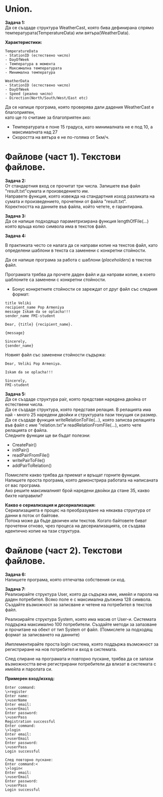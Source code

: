 # Union.
**Задача 1:**                     
Да се създаде структура WeatherCast, която бива дефинирана спрямо           
температурата(TemperatureData) или вятъра(WeatherData).            

**Характеристики:**                  
```
TemperatureData             
- StationID (естествено число)          
- DayOfWeek               
- Температура в момента              
- Максимална температурата             
- Минимална температура             
                
WeatherData                 
- StationID (естествено число)             
- DayOfWeek                
- Speed (реално число)             
- Direction(North/South/West/East etc)                   
```

Да се напише програма, която проверява дали дадения WeatherCast е благоприятен,             
като ще го считаме за благоприятен ако:            
- Температурата е поне 15 градуса, като минималната не е под 10, а максималната над 27              
- Скоростта на вятъра е не по-голяма от 5км/ч.                             
              
# Файлове (част 1). Текстови файлове.
**Задача 2:**                             
От стандартния вход се прочитат три числа. Запишете във файл "result.txt"сумата и произведението им.                    
Направете функция, която извежда на стандартния изход разликата на сумата и произведението, прочетени от файла "result.txt".                          
Коректността на данните във файла, който четете, е гарантирана.                       

**Задача 3:**                                               
Да се напише подходящо параметризирана функция lengthOfFile(...) която връща колко символа има в текстов файл.

**Задача 4:**  

В практиката често се налага да се направи копие на текстов файл, като определени шаблони в текста са заменени с конкретни стойности. 

Да се напише програма за работа с шаблони (*placeholders*) в текстов файл.

Програмата трябва да прочете даден файл и да направи копие, в което
шаблоните са заменени с конкретни стойности.

* Бонус конкретните стойности се зареждат от друг файл със следния формат:
```
title Veliki
recipient_name Pop Armeniya
message Iskam da se oplacha!!! 
sender_name FMI-student
```

```
Dear, {title} {recipient_name}.

{message}

Sincerely,
{sender_name}
```

Новият файл със заменени стойности съдържа:
```
Dear, Veliki Pop Armeniya.

Iskam da se oplacha!!!

Sincerely,
FMI-student
```                         
                           
**Задача 5:**                              
Да се създаде структура pair, която представя наредена двойка от естествени числа.                                  
Да се създаде структура, която представя релация. В релацията има най - много 25 наредени двойки и структурата пази текущия си размер.                    
Да се създаде функция writeRelationToFile(...), която записва релацията във файл с име "relation.txt"и readRelationFromFile(...), която чете релацията от файла.                 
Следните функции ще ви бъдат полезни:                   

- CreatePair()             
- initPair()        
- readPairFromFile()                   
- writePairToFile()                       
- addPairToRelation()                                  
                   
Помислете какво трябва да приемат и връщат горните функции.                 
Напишете проста програма, която демонстрира работата на написаната от вас програма.              
Ако решите максималният брой наредени двойки да стане 35, какво бихте направили?                       
                         
**Какво е сериализация и десериализация:**                                     
Сериализацията е процес на преобразуване на някаква структура от данни в поток от байтове.             
Потока може да бъде двоичен или текстов. Когато байтовете биват прочетени отново, чрез процеса на десериализацията, се създава идентично копие на тази структура.              

# Файлове (част 2). Текстови файлове.
**Задача 6:**<br />
Напишете програма, която отпечатва собствения си код.

**Задача 7:**<br />
Реализирайте структура User, която да съдържа име, имейл и парола на даден потребител. Всяко поле е с максимална дължина 128 символа. Създайте възможност за записване и четене на потребител в текстов файл.

Реализирайте структура System, която има масив от User-и. Системата поддържа максимално 100 потребители. Създайте методи за запазване и прочитане на обект от тип System от файл. (Помислете за подходящ формат за записването на данните)

Имплементирайте проста login система, която поддържа възможност за регистриране на нов потребител и вход в системата. 

След спиране на програмата и повторно пускане, трябва да се запази възможността вече регистрирани потребители да влизат в системата с имейла и паролата си. 

**Примерен вход/изход:**    
```
Enter command:
\>register
Enter name:
\>userName
Enter email:
\>userEmail
Enter password:
\>userPass
Registration successful
Enter command:
\>login
Enter email:
\>userEmail
Enter password:
\>userPass
Login successful

След повторно пускане:
Enter command:<
\>login<
Enter email:
\>userEmail
Enter password:
\>userPass
Login successful
```

